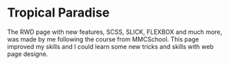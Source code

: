 # Tropical Paradise

The RWD page with  new features, SCSS, SLICK, FLEXBOX and much more, was made by me following the course from MMCSchool. This page improved my skills and I could learn some new tricks and skills with web page designe.